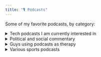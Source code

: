 ```yaml
---
title: "🎙️ Podcasts"
---
```


Some of my favorite podcasts, by category:

<details name="Tech">
  <summary>Tech podcasts I am currently interested in</summary>
    <ul>
      <li>
        Remaster
      </li>
      <li>
        Darknet Diaries
      </li>
      <li>
        Go Time
      </li>
      <li>
        Ship It!
      </li>
      <li>
        The Changelog
      </li>
      <li>
        Changelog News
      </li>
    </ul>
</details>
<details name="Commentary">
  <summary>Political and social commentary</summary>
    <ul>
      <li>
        If Books Could Kill
      </li>
      <li>
        Maintenance Phase
      </li>
    </ul>
</details>
<details name="Feelings">
  <summary>Guys using podcasts as therapy</summary>
    <ul>
      <li>
        Reconcilable Differences
      </li>
      <li>
        Cortex
      </li>
    </ul>
</details>
<details name="Sports">
  <summary>Various sports podcasts</summary>
    <ul>
      <li>
        DK Daily Shot of Steelers
      </li>
      <li>
        Let's Talk Penn State (not a Penn State fan but these guys have a novel approach to sports podcasting)
      </li>
      <li>
        New Heights with Travis and Jason Kelce
      </li>
      <li>
        Shutdown Fullcast
      </li>
      <li>
        The Ringer NFL Show
      </li>
    </ul>
</details>

